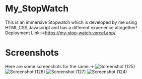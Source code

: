 # My_StopWatch
This is an immersive Stopwatch which is developed by me using HTML,CSS,Javascript and has a different experience altogether!
Deployment Link:->https://my-stop-watch.vercel.app/
# Screenshots
Here are some screenshots for the same:-> ![Screenshot (125)](https://github.com/user-attachments/assets/d35f3c56-286e-4e14-8f94-abf261e86291)
![Screenshot (126)](https://github.com/user-attachments/assets/2f44bece-61be-4d7d-99a8-b9e2d04d4aba)
![Screenshot (127)](https://github.com/user-attachments/assets/a105834c-fe76-4935-8fd6-d434f03421fd)
![Screenshot (124)](https://github.com/user-attachments/assets/c786b347-b3ff-4c1d-a8e2-95256119f8b6)
